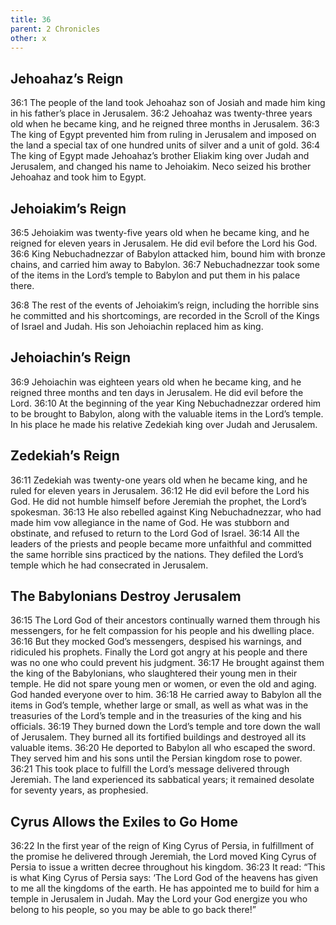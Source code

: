```yaml
---
title: 36
parent: 2 Chronicles
other: x
---
```



## Jehoahaz’s Reign

<a name="36:1">36:1</a> The people of the land took Jehoahaz son of Josiah and made him king in his father’s place in Jerusalem. <a name="36:2">36:2</a> Jehoahaz was twenty-three years old when he became king, and he reigned three months in Jerusalem. <a name="36:3">36:3</a> The king of Egypt prevented him from ruling in Jerusalem and imposed on the land a special tax of one hundred units of silver and a unit of gold. <a name="36:4">36:4</a> The king of Egypt made Jehoahaz’s brother Eliakim king over Judah and Jerusalem, and changed his name to Jehoiakim. Neco seized his brother Jehoahaz and took him to Egypt.

## Jehoiakim’s Reign

<a name="36:5">36:5</a> Jehoiakim was twenty-five years old when he became king, and he reigned for eleven years in Jerusalem. He did evil before the Lord his God. <a name="36:6">36:6</a> King Nebuchadnezzar of Babylon attacked him, bound him with bronze chains, and carried him away to Babylon. <a name="36:7">36:7</a> Nebuchadnezzar took some of the items in the Lord’s temple to Babylon and put them in his palace there.

<a name="36:8">36:8</a> The rest of the events of Jehoiakim’s reign, including the horrible sins he committed and his shortcomings, are recorded in the Scroll of the Kings of Israel and Judah. His son Jehoiachin replaced him as king.

## Jehoiachin’s Reign

<a name="36:9">36:9</a> Jehoiachin was eighteen years old when he became king, and he reigned three months and ten days in Jerusalem. He did evil before the Lord. <a name="36:10">36:10</a> At the beginning of the year King Nebuchadnezzar ordered him to be brought to Babylon, along with the valuable items in the Lord’s temple. In his place he made his relative Zedekiah king over Judah and Jerusalem.

## Zedekiah’s Reign

<a name="36:11">36:11</a> Zedekiah was twenty-one years old when he became king, and he ruled for eleven years in Jerusalem. <a name="36:12">36:12</a> He did evil before the Lord his God. He did not humble himself before Jeremiah the prophet, the Lord’s spokesman. <a name="36:13">36:13</a> He also rebelled against King Nebuchadnezzar, who had made him vow allegiance in the name of God. He was stubborn and obstinate, and refused to return to the Lord God of Israel. <a name="36:14">36:14</a> All the leaders of the priests and people became more unfaithful and committed the same horrible sins practiced by the nations. They defiled the Lord’s temple which he had consecrated in Jerusalem.

## The Babylonians Destroy Jerusalem

<a name="36:15">36:15</a> The Lord God of their ancestors continually warned them through his messengers, for he felt compassion for his people and his dwelling place. <a name="36:16">36:16</a> But they mocked God’s messengers, despised his warnings, and ridiculed his prophets. Finally the Lord got angry at his people and there was no one who could prevent his judgment. <a name="36:17">36:17</a> He brought against them the king of the Babylonians, who slaughtered their young men in their temple. He did not spare young men or women, or even the old and aging. God handed everyone over to him. <a name="36:18">36:18</a> He carried away to Babylon all the items in God’s temple, whether large or small, as well as what was in the treasuries of the Lord’s temple and in the treasuries of the king and his officials. <a name="36:19">36:19</a> They burned down the Lord’s temple and tore down the wall of Jerusalem. They burned all its fortified buildings and destroyed all its valuable items. <a name="36:20">36:20</a> He deported to Babylon all who escaped the sword. They served him and his sons until the Persian kingdom rose to power. <a name="36:21">36:21</a> This took place to fulfill the Lord’s message delivered through Jeremiah. The land experienced its sabbatical years; it remained desolate for seventy years, as prophesied.

## Cyrus Allows the Exiles to Go Home

<a name="36:22">36:22</a> In the first year of the reign of King Cyrus of Persia, in fulfillment of the promise he delivered through Jeremiah, the Lord moved King Cyrus of Persia to issue a written decree throughout his kingdom. <a name="36:23">36:23</a> It read: “This is what King Cyrus of Persia says: ‘The Lord God of the heavens has given to me all the kingdoms of the earth. He has appointed me to build for him a temple in Jerusalem in Judah. May the Lord your God energize you who belong to his people, so you may be able to go back there!”